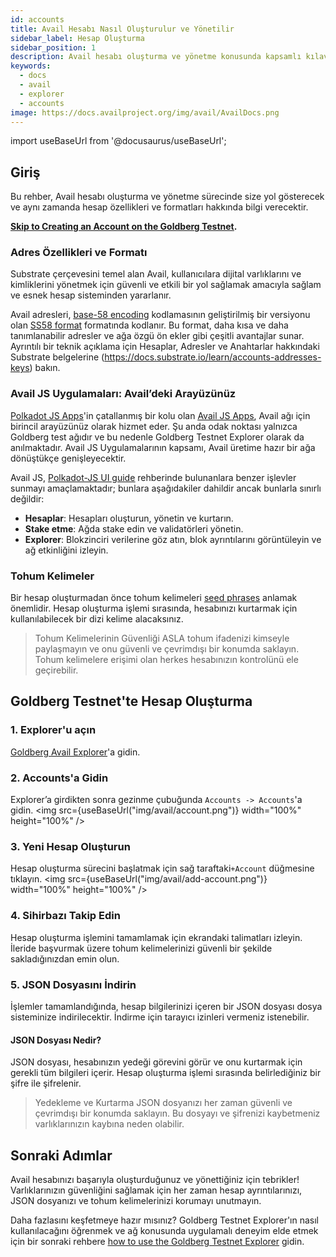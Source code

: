 ```yaml
---
id: accounts
title: Avail Hesabı Nasıl Oluşturulur ve Yönetilir
sidebar_label: Hesap Oluşturma
sidebar_position: 1
description: Avail hesabı oluşturma ve yönetme konusunda kapsamlı kılavuz.
keywords:
  - docs
  - avail
  - explorer
  - accounts
image: https://docs.availproject.org/img/avail/AvailDocs.png
---
```


import useBaseUrl from '@docusaurus/useBaseUrl';

## Giriş

Bu rehber, Avail hesabı oluşturma ve yönetme sürecinde size yol gösterecek ve aynı zamanda hesap özellikleri ve formatları hakkında bilgi verecektir.

**[<ins>Skip to Creating an Account on the Goldberg Testnet</ins>](#creating-an-account-on-the-goldberg-testnet).**

### Adres Özellikleri ve Formatı

Substrate çerçevesini temel alan Avail, kullanıcılara dijital varlıklarını ve kimliklerini yönetmek için güvenli ve etkili bir yol sağlamak amacıyla sağlam ve esnek hesap sisteminden yararlanır.

Avail adresleri, [<ins>base-58 encoding</ins>](https://en.wikipedia.org/wiki/Binary-to-text_encoding) kodlamasının geliştirilmiş bir versiyonu olan [<ins>SS58 format</ins>](https://docs.substrate.io/reference/address-formats/) formatında kodlanır. Bu format, daha kısa ve daha tanımlanabilir adresler ve ağa özgü ön ekler gibi çeşitli avantajlar sunar. Ayrıntılı bir teknik açıklama için Hesaplar, Adresler ve Anahtarlar hakkındaki Substrate belgelerine (https://docs.substrate.io/learn/accounts-addresses-keys) bakın.

### Avail JS Uygulamaları: Avail’deki Arayüzünüz

[<ins>Polkadot JS Apps</ins>](https://polkadot.js.org/apps/#/explorer)'in çatallanmış bir kolu olan [<ins>Avail JS Apps</ins>](https://goldberg.avail.tools/#/explorer), Avail ağı için birincil arayüzünüz olarak hizmet eder. Şu anda odak noktası yalnızca Goldberg test ağıdır ve bu nedenle Goldberg Testnet Explorer olarak da anılmaktadır. Avail JS Uygulamalarının kapsamı, Avail üretime hazır bir ağa dönüştükçe genişleyecektir.

Avail JS, [<ins>Polkadot-JS UI guide</ins>](https://wiki.polkadot.network/docs/polkadotjs-ui) rehberinde bulunanlara benzer işlevler sunmayı amaçlamaktadır; bunlara aşağıdakiler dahildir ancak bunlarla sınırlı değildir:

- **Hesaplar**: Hesapları oluşturun, yönetin ve kurtarın. 
- **Stake etme**: Ağda stake edin ve validatörleri yönetin. 
- **Explorer**: Blokzinciri verilerine göz atın, blok ayrıntılarını görüntüleyin ve ağ etkinliğini izleyin.
  
### Tohum Kelimeler

Bir hesap oluşturmadan önce tohum kelimeleri [<ins>seed phrases</ins>](https://en.wikipedia.org/wiki/Cryptocurrency_wallet) anlamak önemlidir. Hesap oluşturma işlemi sırasında, hesabınızı kurtarmak için kullanılabilecek bir dizi kelime alacaksınız.

> Tohum Kelimelerinin Güvenliği
ASLA tohum ifadenizi kimseyle paylaşmayın ve onu güvenli ve çevrimdışı bir konumda saklayın. Tohum kelimelere erişimi olan herkes hesabınızın kontrolünü ele geçirebilir.

## Goldberg Testnet'te Hesap Oluşturma

### 1. Explorer'u açın

[Goldberg Avail Explorer](https://goldberg.avail.tools/)'a gidin.

### 2. Accounts'a Gidin

Explorer’a girdikten sonra gezinme çubuğunda `Accounts -> Accounts`'a gidin.
<img src={useBaseUrl("img/avail/account.png")} width="100%" height="100%" />

### 3. Yeni Hesap Oluşturun

Hesap oluşturma sürecini başlatmak için sağ taraftaki`+Account` düğmesine tıklayın.
<img src={useBaseUrl("img/avail/add-account.png")} width="100%" height="100%" />

### 4. Sihirbazı Takip Edin

Hesap oluşturma işlemini tamamlamak için ekrandaki talimatları izleyin. İleride başvurmak üzere tohum kelimelerinizi güvenli bir şekilde sakladığınızdan emin olun.

### 5. JSON Dosyasını İndirin

İşlemler tamamlandığında, hesap bilgilerinizi içeren bir JSON dosyası dosya sisteminize indirilecektir. İndirme için tarayıcı izinleri vermeniz istenebilir.

#### JSON Dosyası Nedir?

JSON dosyası, hesabınızın yedeği görevini görür ve onu kurtarmak için gerekli tüm bilgileri içerir. Hesap oluşturma işlemi sırasında belirlediğiniz bir şifre ile şifrelenir.

> Yedekleme ve Kurtarma
JSON dosyanızı her zaman güvenli ve çevrimdışı bir konumda saklayın. Bu dosyayı ve şifrenizi kaybetmeniz varlıklarınızın kaybına neden olabilir.

## Sonraki Adımlar

Avail hesabınızı başarıyla oluşturduğunuz ve yönettiğiniz için tebrikler! Varlıklarınızın güvenliğini sağlamak için her zaman hesap ayrıntılarınızı, JSON dosyanızı ve tohum kelimelerinizi korumayı unutmayın.

Daha fazlasını keşfetmeye hazır mısınız? Goldberg Testnet Explorer'ın nasıl kullanılacağını öğrenmek ve ağ konusunda uygulamalı deneyim elde etmek için bir sonraki rehbere [<ins>how to use the Goldberg Testnet Explorer</ins>](/docs/get-started/new-user-guide/explorer.md) gidin.
